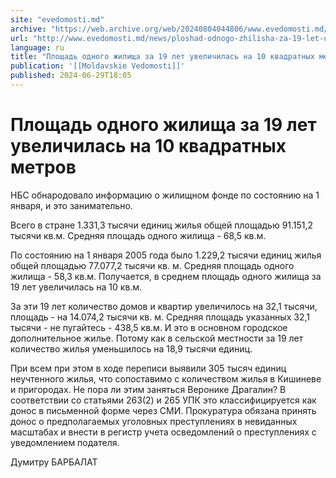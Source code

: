 ```yaml
---
site: "evedomosti.md"
archive: "https://web.archive.org/web/20240804044806/www.evedomosti.md/news/ploshad-odnogo-zhilisha-za-19-let-uvelichilas-na-10-kvadratn"
url: "http://www.evedomosti.md/news/ploshad-odnogo-zhilisha-za-19-let-uvelichilas-na-10-kvadratn"
language: ru
title: "Площадь одного жилища за 19 лет увеличилась на 10 квадратных метров"
publication: '[[Moldavskie Vedomosti]]'
published: 2024-06-29T18:05
---
```


# Площадь одного жилища за 19 лет увеличилась на 10 квадратных метров

НБС обнародовало информацию о жилищном фонде по состоянию на 1 января, и это занимательно.

Всего в стране 1.331,3 тысячи единиц жилья общей площадью 91.151,2 тысячи кв.м. Средняя площадь одного жилища - 68,5 кв.м.

По состоянию на 1 января 2005 года было 1.229,2 тысячи единиц жилья общей площадью 77.077,2 тысячи кв. м. Средняя площадь одного жилища - 58,3 кв.м. Получается, в среднем площадь одного жилища за 19 лет увеличилась на 10 кв.м.

За эти 19 лет количество домов и квартир увеличилось на 32,1 тысячи, площадь - на 14.074,2 тысячи кв. м. Средняя площадь указанных 32,1 тысячи - не пугайтесь - 438,5 кв.м. И это в основном городское дополнительное жилье. Потому как в сельской местности за 19 лет количество жилья уменьшилось на 18,9 тысячи единиц.

При всем при этом в ходе переписи выявили 305 тысяч единиц неучтенного жилья, что сопоставимо с количеством жилья в Кишиневе и пригородах. Не пора ли этим заняться Веронике Драгалин? В соответствии со статьями 263(2) и 265 УПК это классифицируется как донос в письменной форме через СМИ. Прокуратура обязана принять донос о предполагаемых уголовных преступлениях в невиданных масштабах и внести в регистр учета осведомлений о преступлениях с уведомлением подателя.

Думитру БАРБАЛАТ